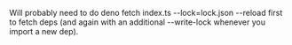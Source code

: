 Will probably need to do deno fetch index.ts --lock=lock.json --reload first to fetch deps (and again with an additional --write-lock whenever you import a new dep).
